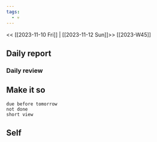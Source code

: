 ```yaml
---
tags:
  - 💀
---
```

<< [[2023-11-10 Fri]] | [[2023-11-12 Sun]]>>
[[2023-W45]]

## Daily report

### Daily review
## Make it so
```tasks
due before tomorrow
not done
short view
```

## Self

